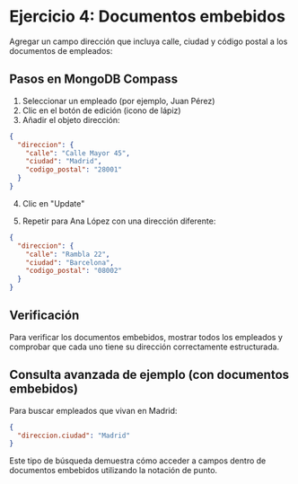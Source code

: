 # Ejercicio 4: Documentos embebidos

Agregar un campo dirección que incluya calle, ciudad y código postal a los documentos de empleados:

## Pasos en MongoDB Compass

1. Seleccionar un empleado (por ejemplo, Juan Pérez)
2. Clic en el botón de edición (icono de lápiz)
3. Añadir el objeto dirección:

```json
{
  "direccion": {
    "calle": "Calle Mayor 45",
    "ciudad": "Madrid",
    "codigo_postal": "28001"
  }
}
```

4. Clic en "Update"

5. Repetir para Ana López con una dirección diferente:

```json
{
  "direccion": {
    "calle": "Rambla 22",
    "ciudad": "Barcelona",
    "codigo_postal": "08002"
  }
}
```

## Verificación
Para verificar los documentos embebidos, mostrar todos los empleados y comprobar que cada uno tiene su dirección correctamente estructurada.

## Consulta avanzada de ejemplo (con documentos embebidos)
Para buscar empleados que vivan en Madrid:

```json
{
  "direccion.ciudad": "Madrid"
}
```

Este tipo de búsqueda demuestra cómo acceder a campos dentro de documentos embebidos utilizando la notación de punto.
